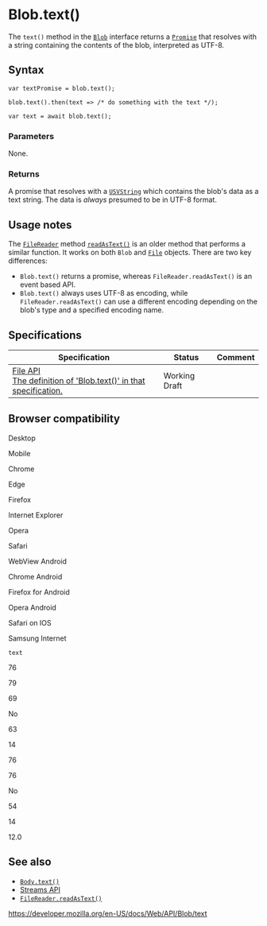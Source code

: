 # Blob.text()

The `text()` method in the [`Blob`](../blob) interface returns a [`Promise`](https://developer.mozilla.org/en-US/docs/Web/JavaScript/Reference/Global_Objects/Promise) that resolves with a string containing the contents of the blob, interpreted as UTF-8.

## Syntax

    var textPromise = blob.text();

    blob.text().then(text => /* do something with the text */);

    var text = await blob.text();

### Parameters

None.

### Returns

A promise that resolves with a [`USVString`](../usvstring) which contains the blob's data as a text string. The data is _always_ presumed to be in UTF-8 format.

## Usage notes

The [`FileReader`](../filereader) method [`readAsText()`](../filereader/readastext) is an older method that performs a similar function. It works on both `Blob` and [`File`](../file) objects. There are two key differences:

- `Blob.text()` returns a promise, whereas `FileReader.readAsText()` is an event based API.
- `Blob.text()` always uses UTF-8 as encoding, while `FileReader.readAsText()` can use a different encoding depending on the blob's type and a specified encoding name.

## Specifications

<table><thead><tr class="header"><th>Specification</th><th>Status</th><th>Comment</th></tr></thead><tbody><tr class="odd"><td><a href="https://w3c.github.io/FileAPI/#dom-blob-text">File API<br />
<span class="small">The definition of 'Blob.text()' in that specification.</span></a></td><td><span class="spec-wd">Working Draft</span></td><td></td></tr></tbody></table>

## Browser compatibility

Desktop

Mobile

Chrome

Edge

Firefox

Internet Explorer

Opera

Safari

WebView Android

Chrome Android

Firefox for Android

Opera Android

Safari on IOS

Samsung Internet

`text`

76

79

69

No

63

14

76

76

No

54

14

12.0

## See also

- [`Body.text()`](../body/text)
- [Streams API](../streams_api)
- [`FileReader.readAsText()`](../filereader/readastext)

<a href="https://developer.mozilla.org/en-US/docs/Web/API/Blob/text" class="_attribution-link">https://developer.mozilla.org/en-US/docs/Web/API/Blob/text</a>
